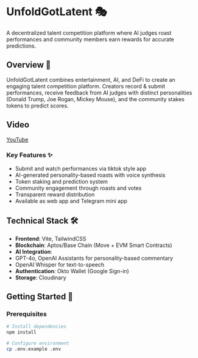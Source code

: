 # UnfoldGotLatent 🎭

A decentralized talent competition platform where AI judges roast performances and community members earn rewards for accurate predictions.

## Overview 🎯

UnfoldGotLatent combines entertainment, AI, and DeFi to create an engaging talent competition platform. Creators record & submit performances, receive feedback from AI judges with distinct personalities (Donald Trump, Joe Rogan, Mickey Mouse), and the community stakes tokens to predict scores.

## Video
[YouTube](https://youtu.be/rhFN5aTlaBc)

### Key Features ✨

- Submit and watch performances via tiktok style app
- AI-generated personality-based roasts with voice synthesis
- Token staking and prediction system
- Community engagement through roasts and votes
- Transparent reward distribution
- Available as web app and Telegram mini app

## Technical Stack 🛠

- **Frontend**: Vite, TailwindCSS
- **Blockchain**: Aptos/Base Chain (Move + EVM Smart Contracts)
- **AI Integration**: 
 - GPT-4o, OpenAI Assistants for personality-based commentary
 - OpenAI Whisper for text-to-speech
- **Authentication**: Okto Wallet (Google Sign-in)
- **Storage**: Cloudinary

## Getting Started 🚀

### Prerequisites

```bash
# Install dependencies
npm install

# Configure environment
cp .env.example .env
